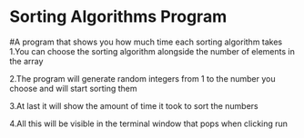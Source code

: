 # Sorting Algorithms Program
#A program that shows you how much time each sorting algorithm takes 
1.You can choose the sorting algorithm alongside the number of elements in the array 

2.The program will generate random integers from 1 to the number you choose and will start sorting them 

3.At last it will show the amount of time it took to sort the numbers

4.All this will be visible in the terminal window that pops when clicking run 
